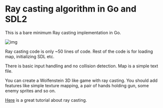 # Ray casting algorithm in Go and SDL2

This is a bare minimum Ray casting implementation in Go.

![img](https://i.imgur.com/e1MN8II.gif)

Ray casting code is only ~50 lines of code. Rest of the code is for loading map, initializing SDL etc.

There is basic input handling and no collision detection. Map is a simple text file.

You can create a Wolfenstein 3D like game with ray casting. You should add features like simple texture mapping, a pair of hands holding gun, some enemy sprites and so on.

[Here](https://permadi.com/1996/05/ray-casting-tutorial-table-of-contents) is a great tutorial about ray casting.
